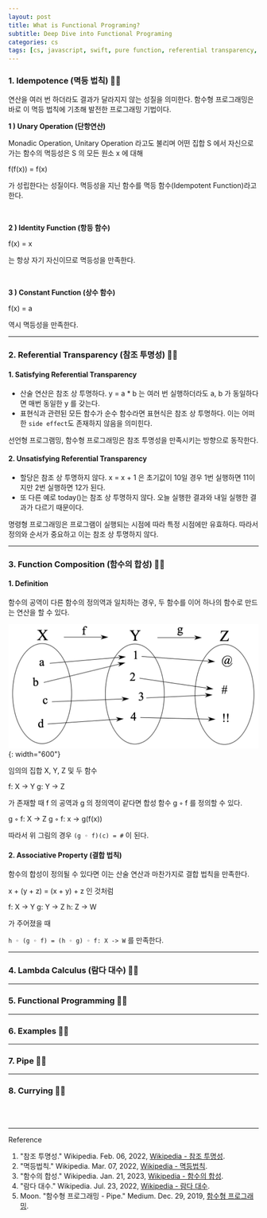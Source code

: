 ```yaml
---
layout: post
title: What is Functional Programing?
subtitle: Deep Dive into Functional Programing
categories: cs
tags: [cs, javascript, swift, pure function, referential transparency, idempotent, unary, unitary, monadic, composition, lambda, pipe, currying, mutating, immutable]
---
```


### 1. Idempotence (멱등 법칙) 👩‍💻

연산을 여러 번 하더라도 결과가 달라지지 않는 성질을 의미한다. 함수형 프로그래밍은 바로 이 멱등 법칙에 기초해 발전한 프로그래밍 기법이다.

__1 ) Unary Operation (단항연산)__

Monadic Operation, Unitary Operation 라고도 불리며 어떤 집합 S 에서 자신으로 가는 함수의 멱등성은 S 의 모든 원소 x 에 대해 

f(f(x)) = f(x)

가 성립한다는 성질이다. 멱등성을 지닌 함수를 멱등 함수(Idempotent Function)라고 한다.

<br>

__2 ) Identity Function (항등 함수)__

f(x) = x

는 항상 자기 자신이므로 멱등성을 만족한다.

<br>

__3 ) Constant Function (상수 함수)__

f(x) = a

역시 멱등성을 만족한다.

---

### 2. Referential Transparency (참조 투명성) 👩‍💻

#### 1. Satisfying Referential Transparency

- 산술 연산은 참조 상 투명하다. y = a * b 는 여러 번 실행하더라도 a, b 가 동일하다면 매번 동일한 y 를 갖는다. 
- 표현식과 관련된 모든 함수가 순수 함수라면 표현식은 참조 상 투명하다. 이는 어떠한 `side effect`도 존재하지 않음을 의미힌다.

선언형 프로그램밍, 함수형 프로그래밍은 참조 투명성을 만족시키는 방향으로 동작한다.


#### 2. Unsatisfying Referential Transparency

- 할당은 참조 상 투명하지 않다. x = x + 1 은 초기값이 10일 경우 1번 실행하면 11이지만 2번 실행하면 12가 된다.
- 또 다른 예로 today()는 참조 상 투명하지 않다. 오늘 실행한 결과와 내일 실행한 결과가 다르기 때문이다.

명령형 프로그래밍은 프로그램이 실행되는 시점에 따라 특정 시점에만 유효하다. 따라서 정의와 순서가 중요하고 이는 참조 상 투명하지 않다.

---

### 3. Function Composition (함수의 합성) 👩‍💻

#### 1. Definition

함수의 공역이 다른 함수의 정의역과 일치하는 경우, 두 함수를 이어 하나의 함수로 만드는 연산을 할 수 있다.

![Function Composition](/assets/images/posts/2023-05-01-functional-programing/function-composition.png){: width="600"}

임의의 집합 X, Y, Z 및 두 함수

f: X -> Y
g: Y -> Z

가 존재할 때 f 의 공역과 g 의 정의역이 같다면 합성 함수 g ◦ f 를 정의할 수 있다. 

g ◦ f: X -> Z
g ◦ f: x -> g(f(x))

따라서 위 그림의 경우 `(g ◦ f)(c) = #` 이 된다.

#### 2. Associative Property (결합 법칙)

함수의 합성이 정의될 수 있다면 이는 산술 연산과 마찬가지로 결합 법칙을 만족한다.

x + (y + z) = (x + y) + z 인 것처럼

f: X -> Y
g: Y -> Z
h: Z -> W

가 주어졌을 때

`h ◦ (g ◦ f) = (h ◦ g) ◦ f: X -> W` 를 만족한다.

---

### 4. Lambda Calculus (람다 대수) 👩‍💻


---

### 5. Functional Programming 👩‍💻

---

### 6. Examples 👩‍💻

---

### 7. Pipe 👩‍💻

---

### 8. Currying 👩‍💻


<br><br>

---
Reference

1. "참조 투명성." Wikipedia. Feb. 06, 2022, [Wikipedia - 참조 투명성](https://ko.wikipedia.org/wiki/참조_투명성).
2. "멱등법칙." Wikipedia. Mar. 07, 2022, [Wikipedia - 멱등법칙](https://ko.wikipedia.org/wiki/멱등법칙).
3. "함수의 합성." Wikipedia. Jan. 21, 2023, [Wikipedia - 함수의 합성](https://ko.wikipedia.org/wiki/함수의_합성).
4. "람다 대수." Wikipedia. Jul. 23, 2022, [Wikipedia - 람다 대수](https://ko.wikipedia.org/wiki/람다_대수).
5. Moon. "함수형 프로그래밍 - Pipe." Medium. Dec. 29, 2019, [함수형 프로그래밍](https://medium.com/오늘의-프로그래밍/함수형-프로그래밍-pipe-c80dc7b389de).
